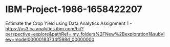# IBM-Project-1986-1658422207
Estimate the Crop Yield using Data Analytics
Assignment 1 - https://us3.ca.analytics.ibm.com/bi/?perspective=explore&pathRef=.my_folders%2FNew%2Bexploration1&subView=model00000183734f598d_00000000
